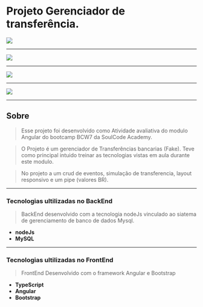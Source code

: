 # Projeto Gerenciador de transferência.

<img src="/assets/img/Projeto-Kryptoo.gif"/>

---

<img src="https://ik.imagekit.io/sdhw005obbv/Projeto-Kryptoo/inicio_xoxu0NdnK.png?updatedAt=1639936939013"/>

---

<img src="https://ik.imagekit.io/sdhw005obbv/Projeto-Kryptoo/transferencia_NyuCoxZ5k.png?updatedAt=1639936939086"/>

---

<img src="https://ik.imagekit.io/sdhw005obbv/Projeto-Kryptoo/edicao_w9OVn211P.png?updatedAt=1639936939131"/>

---

## Sobre

>Esse projeto foi desenvolvido como Atividade avaliativa do modulo Angular do bootcamp BCW7 da SoulCode Academy.

>O Projeto é um gerenciador de Transferências bancarias (Fake).
>Teve como principal intuido treinar as tecnologias vistas em aula durante este modulo.

>No projeto a um crud de eventos, simulação de transferencia, layout responsivo e um pipe (valores BR).

---

### Tecnologias ultilizadas no BackEnd

>BackEnd desenvolvido com a tecnologia nodeJs vinculado ao siatema de gerenciamento de banco de dados Mysql.
>
- **nodeJs**
- **MySQL**

---

### Tecnologias ultilizadas no FrontEnd

>FrontEnd Desenvolvido com o framework Angular e Bootstrap
>
- **TypeScript**
- **Angular** 
- **Bootstrap**





